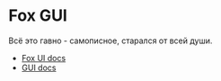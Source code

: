 # Fox GUI

Всё это гавно - самописное, старался от всей души.

- [Fox UI docs](./docs/FoxUI.md)
- [GUI docs](./docs/GUI.md)
